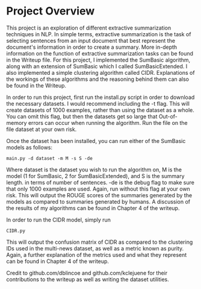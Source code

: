 # Project Overview

This project is an exploration of different extractive summarization techniques in NLP. In simple terms, extractive summarization is the task of selecting sentences from an input document that best represent the document's information in order to create a summary. More in-depth information on the function of extractive summarization tasks can be found in the Writeup file. For this project, I implemented the SumBasic algorithm, along with an extension of SumBasic which I called SumBasicExtended. I also implemented a simple clustering algorithm called CIDR. Explanations of the workings of these algorithms and the reasoning behind them can also be found in the Writeup. 

In order to run this project, first run the install.py script in order to download the necessary datasets. I would recommend including the -t flag. This will create datasets of 1000 examples, rather than using the dataset as a whole. You can omit this flag, but then the datasets get so large that Out-of-memory errors can occur when running the algorithm. Run the file on the file dataset at your own risk. 

Once the dataset has been installed, you can run either of the SumBasic models as follows:

```
main.py -d dataset -m M -s S -de
```

Where dataset is the dataset you wish to run the algorithm on, M is the model (1 for SumBasic, 2 for SumBasicExtended), and S is the summary length. in terms of number of sentences. -de is the debug flag to make sure that only 1000 examples are used. Again, run without this flag at your own risk. This will output the ROUGE scores of the summaries generated by the models as compared to summaries generated by humans. A discussion of the results of my algorithms can be found in Chapter 4 of the writeup. 

In order to run the CIDR model, simply run

```
CIDR.py
```

This will output the confusion matrix of CIDR as compared to the clustering IDs used in the multi-news dataset, as well as a metric known as purity. Again, a further explanation of the metrics used and what they represent can be found in Chapter 4 of the writeup. 

Credit to github.com/dblincoe and github.com/kclejuene for their contributions to the writeup as well as writing the dataset utilities. 